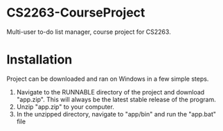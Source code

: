 # CS2263-CourseProject
Multi-user to-do list manager, course project for CS2263.

# Installation
Project can be downloaded and ran on Windows in a few simple steps.
1. Navigate to the RUNNABLE directory of the project and download "app.zip". This will always be the latest stable release of the program.
2. Unzip "app.zip" to your computer.
3. In the unzipped directory, navigate to "app/bin" and run the "app.bat" file